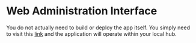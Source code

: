 # Web Administration Interface

You do not actually need to build or deploy the app itself. 
You simply need to visit this [link](http://superheroes.surge.sh) and the application will operate within your local hub.

